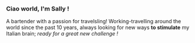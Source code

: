 ### Ciao world, I'm Sally !
A bartender with a passion for travelsling! Working-travelling around the world since the past 10 years, always looking for new ways **to stimulate** my Italian brain; <em>ready for a great new challenge !</em>
